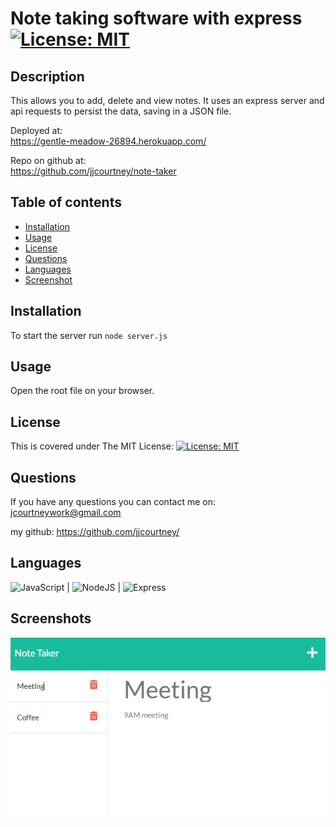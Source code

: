 # Note taking software with express [![License: MIT](https://img.shields.io/badge/License-MIT-yellow.svg)](https://opensource.org/licenses/MIT)

## Description

This allows you to add, delete and view notes. It uses an express server and api requests to persist the data, saving in a JSON file.

Deployed at: \
https://gentle-meadow-26894.herokuapp.com/

Repo on github at: \
https://github.com/jjcourtney/note-taker


## Table of contents

- [Installation](#installation)
- [Usage](#usage)
- [License](#license)
- [Questions](#questions)
- [Languages](#languages)
- [Screenshot](#screenshots)

## Installation
To start the server run ```node server.js```

## Usage
Open the root file on your browser.

## License 
This is covered under The MIT License: 
[![License: MIT](https://img.shields.io/badge/License-MIT-yellow.svg)](https://opensource.org/licenses/MIT)

## Questions

If you have any questions you can contact me on: 
jcourtneywork@gmail.com

my github:
https://github.com/jjcourtney/

## Languages
![JavaScript](https://img.shields.io/badge/javascript-%23323330.svg?style=for-the-badge&logo=javascript&logoColor=%23F7DF1E) | ![NodeJS](https://img.shields.io/badge/node.js-%2343853D.svg?style=for-the-badge&logo=node.js&logoColor=white) | ![Express](https://img.shields.io/badge/Express.js-404D59?style=for-the-badge)

## Screenshots

![Screenshots](./screenshot.png)